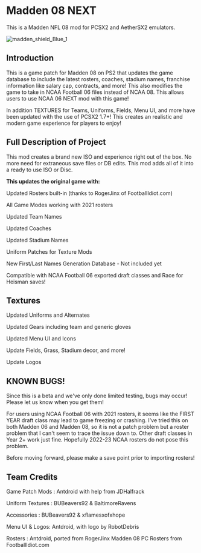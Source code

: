 # Madden 08 NEXT

This is a Madden NFL 08 mod for PCSX2 and AetherSX2 emulators.

![madden_shield_Blue_1](https://user-images.githubusercontent.com/24241868/180624449-a6bd0baf-eeac-4afc-9c78-d798edc4af43.png)


## Introduction
This is a game patch for Madden 08 on PS2 that updates the game database to include the latest rosters, coaches, stadium names, franchise information like salary cap, contracts, and more! This also modifies the game to take in NCAA Football 06 files instead of NCAA 08. This allows users to use NCAA 06 NEXT mod with this game!

In addition TEXTURES for Teams, Uniforms, Fields, Menu UI, and more have been updated with the use of PCSX2 1.7+! This creates an realistic and modern game experience for players to enjoy!



## Full Description of Project
This mod creates a brand new ISO and experience right out of the box. No more need for extraneous save files or DB edits. This mod adds all of it into a ready to use ISO or Disc.


**This updates the original game with:**

Updated Rosters built-in (thanks to RogerJinx of FootballIdiot.com)

All Game Modes working with 2021 rosters

Updated Team Names

Updated Coaches

Updated Stadium Names

Uniform Patches for Texture Mods

New First/Last Names Generation Database - Not included yet

Compatible with NCAA Football 06 exported draft classes and Race for Heisman saves!


## Textures

Updated Uniforms and Alternates

Updated Gears including team and generic gloves

Updated Menu UI and Icons

Update Fields, Grass, Stadium decor, and more!

Update Logos


## KNOWN BUGS!

Since this is a beta and we've only done limited testing, bugs may occur! Please let us know when you get them!

For users using NCAA Football 06 with 2021 rosters, it seems like the FIRST YEAR draft class may lead to game freezing or crashing. I've tried this on both Madden 06 and Madden 08, so it is not a patch problem but a roster problem that I can't seem to trace the issue down to. Other draft classes in Year 2+ work just fine. Hopefully 2022-23 NCAA rosters do not pose this problem.

Before moving forward, please make a save point prior to importing rosters!

## Team Credits

Game Patch Mods : Antdroid with help from JDHalfrack

Uniform Textures : BUBeavers92 & BaltimoreRavens

Accessories : BUBeavers92 & xflamesxofxhope

Menu UI & Logos: Antdroid, with logo by RobotDebris

Rosters : Antdroid, ported from RogerJinx Madden 08 PC Rosters from FootballIdiot.com

